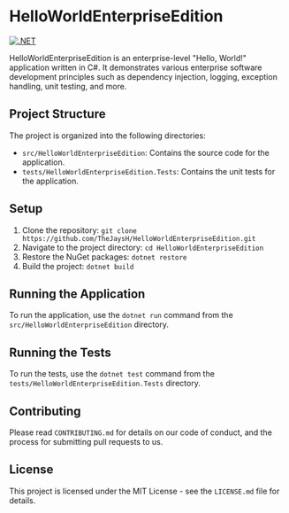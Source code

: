 # HelloWorldEnterpriseEdition

[![.NET](https://github.com/TheJaysH/HelloWorldEnterpriseEdition/actions/workflows/dotnet.yml/badge.svg)](https://github.com/TheJaysH/HelloWorldEnterpriseEdition/actions/workflows/dotnet.yml)

HelloWorldEnterpriseEdition is an enterprise-level "Hello, World!" application written in C#. It demonstrates various enterprise software development principles such as dependency injection, logging, exception handling, unit testing, and more.

## Project Structure

The project is organized into the following directories:

- `src/HelloWorldEnterpriseEdition`: Contains the source code for the application.
- `tests/HelloWorldEnterpriseEdition.Tests`: Contains the unit tests for the application.

## Setup

1. Clone the repository: `git clone https://github.com/TheJaysH/HelloWorldEnterpriseEdition.git`
2. Navigate to the project directory: `cd HelloWorldEnterpriseEdition`
3. Restore the NuGet packages: `dotnet restore`
4. Build the project: `dotnet build`

## Running the Application

To run the application, use the `dotnet run` command from the `src/HelloWorldEnterpriseEdition` directory.

## Running the Tests

To run the tests, use the `dotnet test` command from the `tests/HelloWorldEnterpriseEdition.Tests` directory.

## Contributing

Please read `CONTRIBUTING.md` for details on our code of conduct, and the process for submitting pull requests to us.

## License

This project is licensed under the MIT License - see the `LICENSE.md` file for details.
